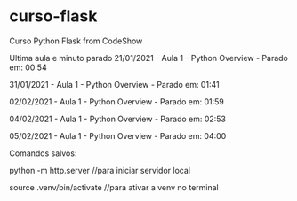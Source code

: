 # curso-flask
Curso Python Flask from CodeShow

Ultima aula e minuto parado
21/01/2021 - Aula 1 - Python Overview - Parado em:  00:54

31/01/2021 - Aula 1 - Python Overview - Parado em:  01:41

02/02/2021 - Aula 1 - Python Overview - Parado em: 01:59

04/02/2021 - Aula 1 - Python Overview - Parado em: 02:53

05/02/2021 - Aula 1 - Python Overview - Parado em: 04:00

Comandos salvos:

python -m http.server //para iniciar servidor local

source .venv/bin/activate //para ativar a venv no terminal
